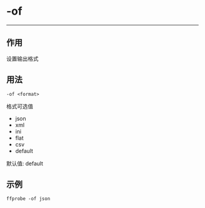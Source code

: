 # -of

---

## 作用

设置输出格式

## 用法

```shell
-of <format>
```

格式可选值
- json
- xml
- ini
- flat
- csv
- default

默认值: default

## 示例

```shell
ffprobe -of json
```

